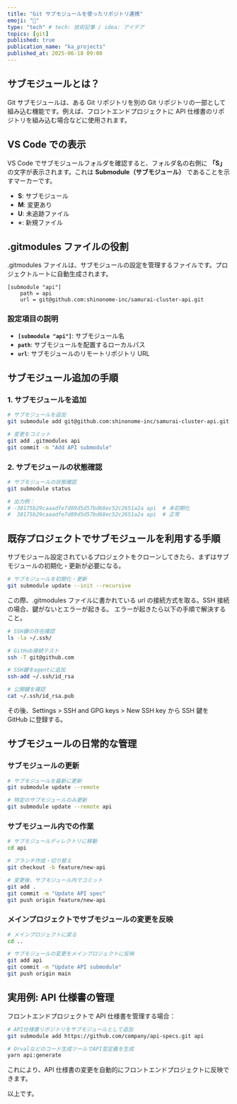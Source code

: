 ```yaml
---
title: "Git サブモジュールを使ったリポジトリ連携"
emoji: "🐡"
type: "tech" # tech: 技術記事 / idea: アイデア
topics: [git]
published: true
publication_name: "ka_projects"
published_at: 2025-06-18 09:00
---
```


## サブモジュールとは？

Git サブモジュールは、ある Git リポジトリを別の Git リポジトリの一部として組み込む機能です。例えば、フロントエンドプロジェクトに API 仕様書のリポジトリを組み込む場合などに使用されます。

## VS Code での表示

VS Code でサブモジュールフォルダを確認すると、フォルダ名の右側に **「S」** の文字が表示されます。これは **Submodule（サブモジュール）** であることを示すマーカーです。

- **S**: サブモジュール
- **M**: 変更あり
- **U**: 未追跡ファイル
- **+**: 新規ファイル

## .gitmodules ファイルの役割

.gitmodules ファイルは、サブモジュールの設定を管理するファイルです。プロジェクトルートに自動生成されます。

```properties
[submodule "api"]
    path = api
    url = git@github.com:shinonome-inc/samurai-cluster-api.git
```

### 設定項目の説明

- **`[submodule "api"]`**: サブモジュール名
- **`path`**: サブモジュールを配置するローカルパス
- **`url`**: サブモジュールのリモートリポジトリ URL

## サブモジュール追加の手順

### 1. サブモジュールを追加

```bash
# サブモジュールを追加
git submodule add git@github.com:shinonome-inc/samurai-cluster-api.git api

# 変更をコミット
git add .gitmodules api
git commit -m "Add API submodule"
```

### 2. サブモジュールの状態確認

```bash
# サブモジュールの状態確認
git submodule status

# 出力例：
# -38175b29caaadfe7d89d5d57bd68ec52c2651a2a api  # 未初期化
#  38175b29caaadfe7d89d5d57bd68ec52c2651a2a api  # 正常
```

## 既存プロジェクトでサブモジュールを利用する手順

サブモジュール設定されているプロジェクトをクローンしてきたら、まずはサブモジュールの初期化・更新が必要になる。

```bash
# サブモジュールを初期化・更新
git submodule update --init --recursive
```

この際、.gitmodules ファイルに書かれている url の接続方式を取る。SSH 接続の場合、鍵がないとエラーが起きる。
エラーが起きたら以下の手順で解決すること。

```bash
# SSH鍵の存在確認
ls -la ~/.ssh/

# GitHub接続テスト
ssh -T git@github.com

# SSH鍵をagentに追加
ssh-add ~/.ssh/id_rsa

# 公開鍵を確認
cat ~/.ssh/id_rsa.pub
```

その後、Settings > SSH and GPG keys > New SSH key から SSH 鍵を GitHub に登録する。

## サブモジュールの日常的な管理

### サブモジュールの更新

```bash
# サブモジュールを最新に更新
git submodule update --remote

# 特定のサブモジュールのみ更新
git submodule update --remote api
```

### サブモジュール内での作業

```bash
# サブモジュールディレクトリに移動
cd api

# ブランチ作成・切り替え
git checkout -b feature/new-api

# 変更後、サブモジュール内でコミット
git add .
git commit -m "Update API spec"
git push origin feature/new-api
```

### メインプロジェクトでサブモジュールの変更を反映

```bash
# メインプロジェクトに戻る
cd ..

# サブモジュールの変更をメインプロジェクトに反映
git add api
git commit -m "Update API submodule"
git push origin main
```

## 実用例: API 仕様書の管理

フロントエンドプロジェクトで API 仕様書を管理する場合：

```bash
# API仕様書リポジトリをサブモジュールとして追加
git submodule add https://github.com/company/api-specs.git api

# Orvalなどのコード生成ツールでAPI型定義を生成
yarn api:generate
```

これにより、API 仕様書の変更を自動的にフロントエンドプロジェクトに反映できます。
&nbsp;
&nbsp;
&nbsp;
&nbsp;

以上です。

